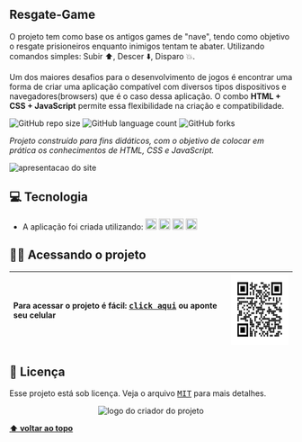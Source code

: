 ## Resgate-Game 

O projeto tem como base os antigos games de "nave", tendo como objetivo o resgate prisioneiros enquanto inimigos tentam te abater.
Utilizando comandos simples:
Subir ⬆️,
Descer ⬇️,
Disparo 💥.

<p>Um dos maiores desafios para o desenvolvimento de jogos é encontrar uma forma de criar uma aplicação compatível com diversos tipos dispositivos e navegadores(browsers) que é o caso dessa aplicação. O combo <b>HTML + CSS + JavaScript</b> permite essa flexibilidade na criação e compatibilidade.</p>


![GitHub repo size](https://img.shields.io/github/repo-size/vandersann/-Resgate-Game?style=for-the-badge)
![GitHub language count](https://img.shields.io/github/languages/count/vandersann/-Resgate-Game?style=for-the-badge)
![GitHub forks](https://img.shields.io/github/forks/iuricode/-Resgate-Game?style=for-the-badge)

*Projeto construído para fins didáticos, com o objetivo de colocar em prática os conhecimentos de HTML, CSS e JavaScript.*

<p align="left">
<img  width="800" src="assets/img/apresentacao.gif" alt="apresentacao do site">
</p>

## 💻 Tecnologia 

* A aplicação foi criada utilizando:
  <img src="https://user-images.githubusercontent.com/65673565/197231139-6dfa8431-458c-413e-89e8-972e1ab811d8.svg" width="20" height="20">
  <img src="https://user-images.githubusercontent.com/65673565/197238032-ca4fa2b6-d812-4e4c-b273-e17b04aaabbf.svg" width="20" height="20">
  <img src="https://user-images.githubusercontent.com/65673565/197238275-388aa7ce-f0ab-4d23-96f1-c89bccb4cb90.svg" width="20" height="20">
  <img src="https://user-images.githubusercontent.com/65673565/200381762-d455376b-844e-49ad-b43c-d7ace8473b9c.png" width="20" height="20">
  
## :man_technologist: Acessando o projeto

Para acessar o projeto é fácil: <a href="https://game-regate91.netlify.app" target="_blank"><kbd>click aqui</kbd></a> ou aponte seu celular | <img src="imgs/qr.png" height="125" width="125" alt="apresentacao do site">
:--------- | :---------  

## 📝 Licença

Esse projeto está sob licença. Veja o arquivo <kbd>[MIT](Mit.md)</kbd> para mais detalhes.

<p align="center">
  <img witdh="300" src="https://user-images.githubusercontent.com/65673565/190916838-46057236-9d6e-4e75-b919-d24f673caec7.svg" alt="logo do criador do projeto")
 </p>

**[⬆ voltar ao topo](#Resgate-Game )**
